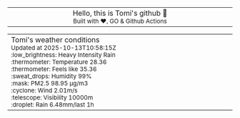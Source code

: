 
<div align="center">
<table>
<tbody>
<td align="center">
<img width="2000" height="0"><br>
Hello, this is Tomi's github 👋<br>
<sup>Built with ❤️, GO & Github Actions</sup><br>
<img width="2000" height="0">
</td>
</tbody>
</table>
</div>
<table>
<tbody>
<td align="left">
<img width="2000" height="0"><br>
Tomi's weather conditions<br>
<sup>Updated at 2025-10-13T10:58:15Z</sup><br>
<sup>:low_brightness: Heavy Intensity Rain</sup><br>
<sup>:thermometer: Temperature 28.36 </sup><br>
<sup>:thermometer: Feels like 35.36</sup><br>
<sup>:sweat_drops: Humidity 99%</sup><br>
<sup>:mask: PM2.5 98.95 μg/m3</sup><br>
<sup>:cyclone: Wind 2.01m/s </sup><br>
<sup>:telescope: Visibility 10000m </sup><br>
<sup>:droplet: Rain 6.48mm/last 1h </sup><br>
<img width="2000" height="0">
</td>
<td align="left">
<img width="2000" height="0"><br>
<br>
<img width="2000" height="0">
</td>
</tbody>
</table>
</div>
    